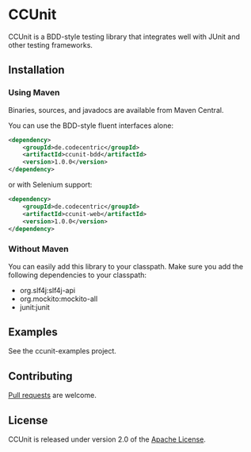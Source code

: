 CCUnit
======

CCUnit is a BDD-style testing library that integrates well with JUnit and other testing frameworks.

## Installation

### Using Maven

Binaries, sources, and javadocs are available from Maven Central.

You can use the BDD-style fluent interfaces alone:

```xml
<dependency>
	<groupId>de.codecentric</groupId>
	<artifactId>ccunit-bdd</artifactId>
	<version>1.0.0</version>
</dependency>
```

or with Selenium support:

```xml
<dependency>
	<groupId>de.codecentric</groupId>
	<artifactId>ccunit-web</artifactId>
	<version>1.0.0</version>
</dependency>
```

### Without Maven

You can easily add this library to your classpath. Make sure you add the following dependencies to your classpath:

* org.slf4j:slf4j-api
* org.mockito:mockito-all
* junit:junit

## Examples

See the ccunit-examples project.

## Contributing

[Pull requests][] are welcome.

## License

CCUnit is released under version 2.0 of the [Apache License][].

[Pull requests]: http://help.github.com/send-pull-requests
[Apache License]: http://www.apache.org/licenses/LICENSE-2.0
